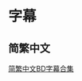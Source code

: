 # 字幕

## 简繁中文

[简繁中文BD字幕合集](https://github.com/Nekomoekissaten-SUB/Nekomoekissaten-Storage/releases/download/subtitles_pkg/Killing-Bites_BD_zho.7z)
